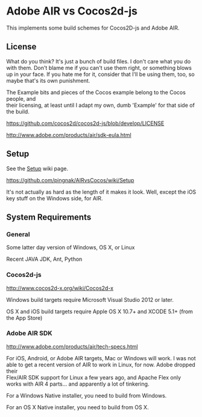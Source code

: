 # Adobe AIR vs Cocos2d-js

This implements some build schemes for Cocos2D-js and Adobe AIR.

## License

What do you think?  It's just a bunch of build files.  I don't care what you do
with them.  Don't blame me if you can't use them right, or something blows up
in your face.  If you hate me for it, consider that I'll be using them, too, so 
maybe that's its own punishment.

The Example bits and pieces of the Cocos example belong to the Cocos people, and  
their licensing, at least until I adapt my own, dumb 'Example' for that side of
the build.

https://github.com/cocos2d/cocos2d-js/blob/develop/LICENSE

http://www.adobe.com/products/air/sdk-eula.html

## Setup

See the [Setup](https://github.com/pingnak/AIRvsCocos/wiki/Setup) wiki page.  

https://github.com/pingnak/AIRvsCocos/wiki/Setup

It's not actually as hard as the length of it makes it look.  Well, except the 
iOS key stuff on the Windows side, for AIR.

## System Requirements

### General

Some latter day version of Windows, OS X, or Linux

Recent JAVA JDK, Ant, Python

### Cocos2d-js

http://www.cocos2d-x.org/wiki/Cocos2d-x

Windows build targets require Microsoft Visual Studio 2012 or later.

OS X and iOS build targets require Apple OS X 10.7+ and XCODE 5.1+ (from the App Store) 

### Adobe AIR SDK

http://www.adobe.com/products/air/tech-specs.html

For iOS, Android, or Adobe AIR targets, Mac or Windows will work.  I was not able
to get a recent version of AIR to work in Linux, for now.  Adobe dropped their   
Flex/AIR SDK support for Linux a few years ago, and Apache Flex only works with 
AIR 4 parts... and apparently a lot of tinkering.

For a Windows Native installer, you need to build from Windows.  

For an OS X Native installer, you need to build from OS X. 

